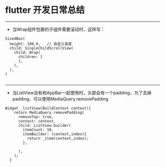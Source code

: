 # flutter 开发日常总结
****
* 当Wrap组件包裹的子组件需要滚动时，这样写：
```
SizedBox(
  height: 100.0,   // 自定义高度
  child: SingleChildScrollView(
    child: Wrap(
      children: [
      ],
    ),
  ),
)


```

****

* 当ListView没有和AppBar一起使用时，头部会有一个padding，为了去掉padding，可以使用MediaQuery.removePadding

```
Widget _listView(BuildContext context){
    return MediaQuery.removePadding(
      removeTop: true,
      context: context,
      child: ListView.builder(
        itemCount: 10,
        itemBuilder: (context,index){
          return _item(context,index);
        },

      ),
    );
  }
```
